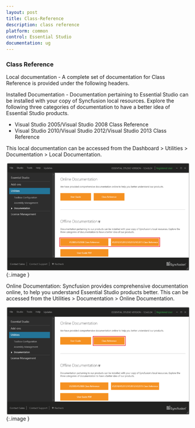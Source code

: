 ```yaml
---
layout: post
title: Class-Reference
description: class reference
platform: common
control: Essential Studio
documentation: ug
---
```


### Class Reference

Local documentation - A complete set of documentation for Class Reference is provided under the following headers. 

Installed Documentation - Documentation pertaining to Essential Studio can be installed with your copy of Syncfusion local resources. Explore the following three categories of documentation to have a better idea of Essential Studio products.

* Visual Studio 2005/Visual Studio 2008 Class Reference
* Visual Studio 2010/Visual Studio 2012/Visual Studio 2013 Class Reference

This local documentation can be accessed from the Dashboard > Utilities > Documentation > Local Documentation.

![](Class-Reference_images/Class-Reference_img1.png)
{:.image }


Online Documentation: Syncfusion provides comprehensive documentation online, to help you understand Essential Studio products better. This can be accessed from the Utilities > Documentation > Online Documentation.



![](Class-Reference_images/Class-Reference_img2.png)
{:.image }


